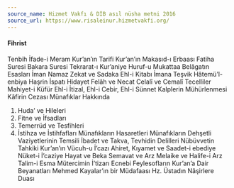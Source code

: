 ```yaml
---
source_name: Hizmet Vakfı & DİB asıl nüsha metni 2016
source_url: https://www.risaleinur.hizmetvakfi.org/
---
```

#### Fihrist
Tenbih
İfade-i Meram
Kur’an’ın Tarifi
Kur’an’ın Makasıd-ı Erbaası
Fatiha Suresi
Bakara Suresi
Tekrarat-ı Kur’aniye
Huruf-u Mukattaa
Belâgatın Esasları
İman
Namaz
Zekat ve Sadaka
Ehl-i Kitabı İmana Teşvik
Hâtemü’l-enbiya
Haşrin İspatı
Hidayet
Felâh ve Necat
Celalî ve Cemalî Tecelliler
Mahiyet-i Küfür
Ehl-i İtizal, Ehl-i Cebir, Ehl-i Sünnet
Kalplerin Mühürlenmesi
Kâfirin Cezası
Münafıklar Hakkında
1. Huda’ ve Hileleri
2. Fitne ve İfsadları
3. Temerrüd ve Tesfihleri
4. İstihza ve İstihfafları
Münafıkların Hasaretleri
Münafıkların Dehşetli Vaziyetlerinin Temsili
İbadet ve Takva, Tevhidin Delilleri
Nübüvvetin Tahkiki
Kur’an’ın Vücuh-u İ’cazı
Ahiret, Kıyamet ve Saadet-i ebediye
Nüket-i İ’caziye
Hayat ve Beka
Semavat ve Arz
Melaike ve Halife-i Arz
Talim-i Esma
Mütercimin İ’tizarı
Ecnebi Feylesofların Kur’an’a Dair Beyanatları
Mehmed Kayalar’ın bir Müdafaası
Hz. Üstadın Nâşirlere Duası